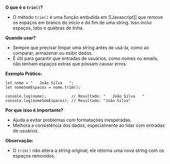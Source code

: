**O que é o `trim()`?**

- O método `trim()` é uma função embutida em [[Javascript]] que remove os espaços em branco do início e do fim de uma string. Isso inclui espaços, tabs e quebras de linha.

**Quando usar?**

- Sempre que precisar limpar uma string antes de usá-la, como ao comparar, armazenar ou exibir dados.
- É útil para garantir que entradas de usuários, como nomes ou emails, não tenham espaços extras que possam causar erros.

**Exemplo Prático:**

```
let nome = "   João Silva   ";
let nomeSemEspacos = nome.trim();

console.log(nome);           // Resultado: "   João Silva   "
console.log(nomeSemEspacos); // Resultado: "João Silva"
```

**Por que isso é importante?**

- Ajuda a evitar problemas com formatações inesperadas.
- Melhora a consistência dos dados, especialmente ao lidar com entradas de usuários.

**Observação:**

- O `trim()` não altera a string original; ele retorna uma nova string com os espaços removidos.

